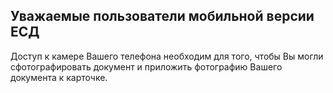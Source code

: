 ## Уважаемые пользователи мобильной версии ЕСД

Доступ к камере Вашего телефона необходим для того, 
чтобы Вы могли сфотографировать документ и приложить 
фотографию Вашего документа к карточке.
